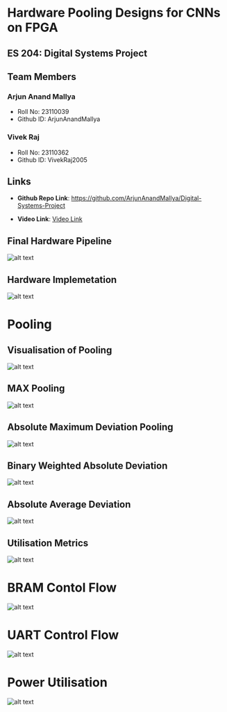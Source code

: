# Hardware Pooling Designs for CNNs on FPGA 
## **ES 204: Digital Systems Project**

## Team Members

### Arjun Anand Mallya

- Roll No: 23110039
- Github ID: ArjunAnandMallya

### Vivek Raj

- Roll No: 23110362
- Github ID: VivekRaj2005


## Links

- **Github Repo Link**: <a href="https://github.com/ArjunAnandMallya/Digital-Systems-Project">https://github.com/ArjunAnandMallya/Digital-Systems-Project</a>

- **Video Link**: <a href="https://iitgnacin-my.sharepoint.com/:v:/g/personal/23110362_iitgn_ac_in/EUyYeVOFENZLgfJCnyZZixEBjRhKEr3Et0tte__TPPp3IQ?nav=eyJyZWZlcnJhbEluZm8iOnsicmVmZXJyYWxBcHAiOiJPbmVEcml2ZUZvckJ1c2luZXNzIiwicmVmZXJyYWxBcHBQbGF0Zm9ybSI6IldlYiIsInJlZmVycmFsTW9kZSI6InZpZXciLCJyZWZlcnJhbFZpZXciOiJNeUZpbGVzTGlua0NvcHkifX0&e=Bh1bHk ">Video Link</a>

## Final Hardware Pipeline

![alt text](Doc/image.png)

## Hardware Implemetation

![alt text](Doc/image-1.png)

# Pooling

## Visualisation of Pooling

![alt text](Doc/image-2.png)

## MAX Pooling

![alt text](Doc/image-3.png)

## Absolute Maximum Deviation Pooling

![alt text](Doc/image-4.png)

## Binary Weighted Absolute Deviation

![alt text](Doc/image-5.png)

## Absolute Average Deviation

![alt text](Doc/image-6.png)

## Utilisation Metrics

![alt text](Doc/image-8.png)

# BRAM Contol Flow

![alt text](Doc/image-7.png)

# UART Control Flow

![alt text](Doc/image-9.png)

# Power Utilisation

![alt text](Doc/image-10.png)







